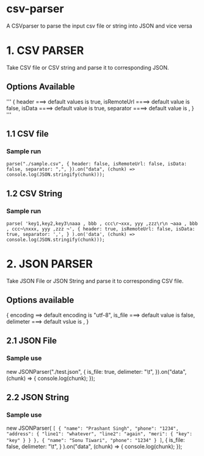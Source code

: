 # csv-parser

A CSVparser to parse the input csv file or string into JSON and vice versa

# 1. CSV PARSER

<p>Take CSV file or CSV string and parse it to corresponding JSON.</p>

## Options Available

'''
{
header ===> default values is true,
isRemoteUrl ====> default value is false,
isData ====> default value is true,
separator ====> default value is ,
}
'''

## 1.1 CSV file

### Sample run

`parse("./sample.csv", { header: false, isRemoteUrl: false, isData: false, separator: ",", }).on("data", (chunk) => console.log(JSON.stringify(chunk)));`

## 1.2 CSV String

### Sample run

`parse( 'key1,key2,key3\naaa , bbb , ccc\r¬xxx, yyy ,zzz\r\n ¬aaa , bbb , ccc¬\nxxx, yyy ,zzz ¬', { header: true, isRemoteUrl: false, isData: true, separator: ',', } ).on('data', (chunk) => console.log(JSON.stringify(chunk)));`

# 2. JSON PARSER

<p>Take JSON File or JSON String and parse it to corresponding CSV file.</p>

## Options available

{
encoding ==> default encoding is "utf-8",
is_file ===> default value is false,
delimeter ===> default vslue is ,
}

## 2.1 JSON File

### Sample use

new JSONParser("./test.json", {
is_file: true,
delimeter: "\t",
}).on("data", (chunk) => {
console.log(chunk);
});

## 2.2 JSON String

### Sample use

new JSONParser(
`[ { "name": "Prashant Singh", "phone": "1234", "address": { "line1": "whatever", "line2": "again", "meri": { "key": "key" } } }, { "name": "Sonu Tiwari", "phone": "1234" } ]`,
{
is_file: false,
delimeter: "\t",
}
).on("data", (chunk) => {
console.log(chunk);
});

